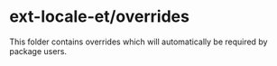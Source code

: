 # ext-locale-et/overrides

This folder contains overrides which will automatically be required by package users.
